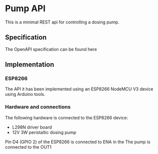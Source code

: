 # Pump API
This is a minimal REST api for controlling a dosing pump.

## Specification
The OpenAPI specification can be found here 

## Implementation

### ESP8266
The API it has been implemented using an ESP8266 NodeMCU V3 device using Arduino tools.
   
### Hardware and connections
The following hardware is connected to the ESP8266 device:
* L298N driver board
* 12V 3W peristaltic dosing pump

Pin D4 (GPIO 2) of the ESP8266 is connected to ENA in the 
The pump is connected to the OUT1



